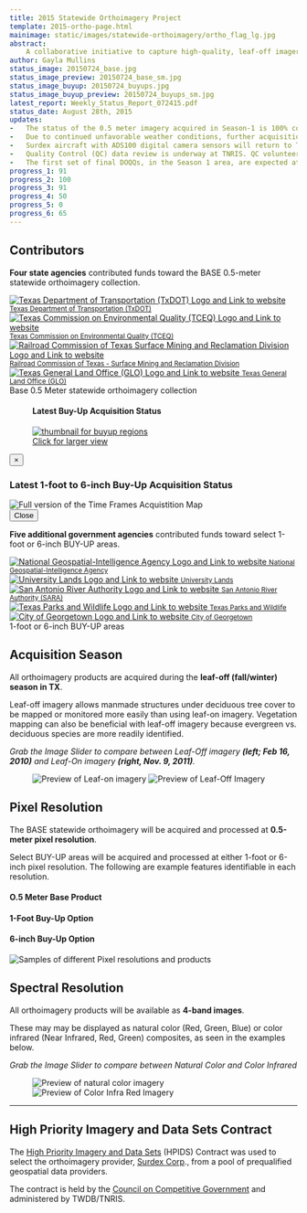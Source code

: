 ```yaml
---
title: 2015 Statewide Orthoimagery Project
template: 2015-ortho-page.html
mainimage: static/images/statewide-orthoimagery/ortho_flag_lg.jpg
abstract: 
    A collaborative initiative to capture high-quality, leaf-off imagery for the entire state, slated for public release in Winter 2015.
author: Gayla Mullins
status_image: 20150724_base.jpg
status_image_preview: 20150724_base_sm.jpg
status_image_buyup: 20150724_buyups.jpg
status_image_buyup_preview: 20150724_buyups_sm.jpg
latest_report: Weekly_Status_Report_072415.pdf
status_date: August 28th, 2015
updates:
-	The status of the 0.5 meter imagery acquired in Season-1 is 100% complete, 99% in Season-2, 89% in Season-3, 33% in Season-4 and 91% Statewide.
-	Due to continued unfavorable weather conditions, further acquisition of the remaining areas of Texas (9%) was put on hold on in early August until the next upcoming leaf-off season. 
-	Surdex aircraft with ADS100 digital camera sensors will return to Texas to finish statewide 0.5-meter acquisition Dec 15, 2015 – Feb 28, 2016.
-	Quality Control (QC) data review is underway at TNRIS. QC volunteers outside TNRIS have been trained to review data online.
-	The first set of final DOQQs, in the Season 1 area, are expected at TNRIS in September 2015.
progress_1: 91
progress_2: 100
progress_3: 91 
progress_4: 50
progress_5: 0
progress_6: 65
---
```


## Contributors
<p class="lead"><strong>Four state agencies</strong> contributed funds toward the BASE 0.5-meter statewide orthoimagery collection.</p>
<section class="base-collection">
    <div class="row">
      <div class="col-xs-3">
        <a title="Visit the Texas Department of Transportation website" class="partner" href="http://www.txdot.gov">
          <img class="img-responsive" src="{{m.link('static/images/statewide-orthoimagery/logos/txdot.jpg')}}" alt="Texas Department of Transportation (TxDOT) Logo and Link to website">
          <small class="hidden-xs">Texas Department of Transportation (TxDOT)</small>
        </a>
        <span class="glyphicon glyphicon-arrow-down"></span>
      </div>
        <div class="col-xs-3">
        <a class="partner" href="http://www.tceq.state.tx.us">
          <img title="Visit the Texas Commission on Environmental Quality (TCEQ) website" class="img-responsive" src="{{m.link('static/images/statewide-orthoimagery/logos/tceq_logo.jpg')}}" alt="Texas Commission on Environmental Quality (TCEQ) Logo and Link to website">
          <small class="hidden-xs">Texas Commission on Environmental Quality (TCEQ)</small>
        </a>
        <span class="glyphicon glyphicon-arrow-down"></span>
      </div>
      <div class="col-xs-3">
        <a class="partner" href="http://www.rrc.state.tx.us">
          <img class="img-responsive" src="{{m.link('static/images/statewide-orthoimagery/logos/rrc_logo.jpg')}}" alt="Railroad Commission of Texas Surface Mining and Reclamation Division Logo and Link to website">
          <small class="hidden-xs">Railroad Commission of Texas - Surface Mining and Reclamation Division</small>
        </a>
        <span class="glyphicon glyphicon-arrow-down"></span>
      </div>
      <div class="col-xs-3">
        <a class="partner" href="http://www.glo.texas.gov">
          <img class="img-responsive" src="{{m.link('static/images/statewide-orthoimagery/logos/glo_logo.jpg')}}" alt="Texas General Land Office (GLO) Logo and Link to website">
          <small class="hidden-xs">Texas General Land Office (GLO)</small>
        </a>
        <span class="glyphicon glyphicon-arrow-down"></span>
      </div>
   </div>
   <div class="row">
      <div class="contributor-box">
        Base 0.5 Meter statewide orthoimagery collection
      </div>
   </div>
</section>


<figure class="buy-up">
        <h4>Latest Buy-Up Acquisition Status</h4>
        <a href="#buy-ups-map" data-toggle="modal">
            <img src="{{m.link('static/images/statewide-orthoimagery/weekly-updates/' + status_image_buyup_preview)}}" alt="thumbnail for buyup regions">
          <figcaption class="text-right hidden-xs"><i class="glyphicon glyphicon-search"></i> Click for larger view</figcaption>
        </a>
</figure>
<div class="modal fade" id="buy-ups-map" tabindex="-1" role="dialog" aria-labelledby="myModalLabel" aria-hidden="true">
    <div class="modal-dialog">
        <div class="modal-content">
            <div class="modal-header">
                <button type="button" class="close" data-dismiss="modal" aria-label="Close"><span aria-hidden="true">&times;</span>
                </button>
                <h3>Latest 1-foot to 6-inch Buy-Up Acquisition Status</h3>
            </div>
            <div class="modal-body">
                <img class="img-responsive" src="{{m.link('static/images/statewide-orthoimagery/weekly-updates/' + status_image_buyup)}}" alt="Full version of the Time Frames Acquistition Map">
            </div>
            <div class="modal-footer">
                <button type="button" class="btn btn-default" data-dismiss="modal">Close</button>
            </div>
        </div>
    </div>
  </div>

<p class="lead"><strong>Five additional government agencies</strong> contributed funds toward select 1-foot or 6-inch BUY-UP areas.</p>

<section class="buy-ups">
    <div class="row partner-container">
      <div class="col-xs-5ths">
        <a class="partner"  href="https://www.nga.mil/Pages/default.aspx">
          <img class="img-responsive" src="{{m.link('static/images/statewide-orthoimagery/logos/space_logo.jpg')}}" alt="National Geospatial-Intelligence Agency Logo and Link to website">
          <small class="hidden-xs">National Geospatial-Intelligence Agency</small>
        </a>
        <span class="glyphicon glyphicon-arrow-down"></span>
      </div>
      <div class="col-xs-5ths">
        <a class="partner" href="http://www.utlands.utsystem.edu">
          <img class="img-responsive" src="{{m.link('static/images/statewide-orthoimagery/logos/lands_logo.jpg')}}" alt="University Lands Logo and Link to website">
          <small class="hidden-xs">University Lands</small>
        </a>
        <span class="glyphicon glyphicon-arrow-down"></span>
      </div>
     <div class="col-xs-5ths">
        <a class="partner" href="https://www.sara-tx.org">
          <img class="img-responsive" src="{{m.link('static/images/statewide-orthoimagery/logos/sara_logo.jpg')}}" alt="San Antonio River Authority Logo and Link to website">
          <small class="hidden-xs">San Antonio River Authority (SARA)</small>
        </a>
        <span class="glyphicon glyphicon-arrow-down"></span>
      </div>
     <div class="col-xs-5ths">
        <a class="partner" href="http://tpwd.texas.gov">
          <img class="img-responsive" src="{{m.link('static/images/statewide-orthoimagery/logos/tpwd_logo.jpg')}}" alt="Texas Parks and Wildlife Logo and Link to website">
          <small class="hidden-xs">Texas Parks and Wildlife</small>
        </a>
        <span class="glyphicon glyphicon-arrow-down"></span>
      </div>
     <div class="col-xs-5ths">
        <a class="partner" href="https://georgetown.org">
          <img class="img-responsive" src="{{m.link('static/images/statewide-orthoimagery/logos/georgetown_logo.jpg')}}" alt="City of Georgetown Logo and Link to website">
          <small class="hidden-xs">City of Georgetown</small>
        </a>
        <span class="glyphicon glyphicon-arrow-down"></span>
      </div>
   </div>
<div class="row">
  <div class="contributor-box col-xs-12">
    1-foot or 6-inch BUY-UP areas
  </div>
</div>
</section>

<h2>Acquisition Season</h2>

<p class="lead">All orthoimagery products are acquired during the <strong>leaf-off (fall/winter) season in TX</strong>.</p>

<p>Leaf-off imagery allows manmade structures under deciduous tree cover to be mapped or monitored more easily than using leaf-on imagery. Vegetation mapping can also be beneficial with leaf-off imagery because evergreen vs. deciduous species are more readily identified.</p>

*Grab the Image Slider to compare between Leaf-Off imagery **(left; Feb 16, 2010)** and Leaf-On imagery **(right, Nov. 9, 2011)**.*

<figure>
<div id="imageCompare7" class='twentytwenty-container leaf-off-on'>
  <img src="{{m.link('static/images/statewide-orthoimagery/leaf_off.jpg')}}" alt="Preview of Leaf-on imagery">
  <img src="{{m.link('static/images/statewide-orthoimagery/leaf_on.jpg')}}" alt="Preview of Leaf-Off Imagery">
</div>
</figure>

## Pixel Resolution 
<p class="lead">The BASE statewide orthoimagery will be acquired and processed at <strong>0.5-meter pixel resolution</strong>.</p>

Select BUY-UP areas will be acquired and processed at either 1-foot or 6-inch pixel resolution. The following are example features identifiable in each resolution.
<div class="row">
  <div class="col-xs-4">
    <h4>O.5 Meter <strong>Base Product</strong></h4>
  </div>
  <div class="col-xs-4">
    <h4>1-Foot <strong>Buy-Up Option</strong></h4>
  </div>
  <div class="col-xs-4">
    <h4>6-inch <strong>Buy-Up Option</strong></h4>
  </div>
</div>
<img class="img-responsive" src="{{m.link('static/images/statewide-orthoimagery/pixel_rez.jpg')}}" alt="Samples of different Pixel resolutions and products">


## Spectral Resolution
<p class="lead">All orthoimagery products will be available as <strong>4-band images</strong>.</p>

These may may be displayed as natural color (Red, Green, Blue) or color infrared (Near Infrared, Red, Green) composites, as seen in the examples below.

*Grab the Image Slider to compare between Natural Color and Color Infrared*
<figure>
<div id="imageCompare7" class='twentytwenty-container natural-color-infrared'>
  <img src="{{m.link('static/images/statewide-orthoimagery/4_band_nc.jpg')}}" alt="Preview of natural color imagery">
  <img src="{{m.link('static/images/statewide-orthoimagery/4_band_ir.jpg')}}" alt="Preview of Color Infra Red Imagery">
</div>
</figure>

***

## High Priority Imagery and Data Sets Contract

The [High Priority Imagery and Data Sets](high-priority-imagery-data-sets) (HPIDS) Contract was used to select the orthoimagery provider, [Surdex Corp](http://www.surdex.com)., from a pool of prequalified geospatial data providers. 

The contract is held by the [Council on Competitive Government](http://www.ccg.state.tx.us) and administered by TWDB/TNRIS.
